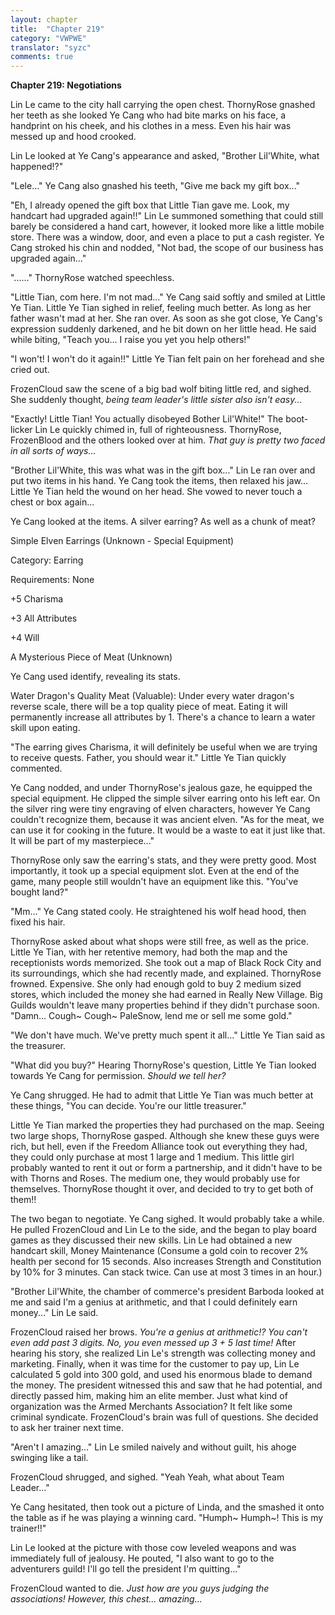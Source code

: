 ```yaml
---
layout: chapter
title:  "Chapter 219"
category: "VWPWE"
translator: "syzc"
comments: true
---
```


**Chapter 219: Negotiations**

Lin Le came to the city hall carrying the open chest. ThornyRose gnashed her teeth as she looked Ye Cang who had bite marks on his face, a handprint on his cheek, and his clothes in a mess. Even his hair was messed up and hood crooked.

Lin Le looked at Ye Cang's appearance and asked, "Brother Lil'White, what happened!?"

"Lele..." Ye Cang also gnashed his teeth, "Give me back my gift box..."

"Eh, I already opened the gift box that Little Tian gave me. Look, my handcart had upgraded again!!" Lin Le summoned something that could still barely be considered a hand cart, however, it looked more like a little mobile store. There was a window, door, and even a place to put a cash register. Ye Cang stroked his chin and nodded, "Not bad, the scope of our business has upgraded again..."

"......" ThornyRose watched speechless.

"Little Tian, com here. I'm not mad..." Ye Cang said softly and smiled at Little Ye Tian. Little Ye Tian sighed in relief, feeling much better. As long as her father wasn't mad at her. She ran over. As soon as she got close, Ye Cang's expression suddenly darkened, and he bit down on her little head. He said while biting, "Teach you... I raise you yet you help others!"

"I won't! I won't do it again!!" Little Ye Tian felt pain on her forehead and she cried out.

FrozenCloud saw the scene of a big bad wolf biting little red, and sighed. She suddenly thought, *being team leader's little sister also isn't easy...*

"Exactly! Little Tian! You actually disobeyed Bother Lil'White!" The boot-licker Lin Le quickly chimed in, full of righteousness. ThornyRose, FrozenBlood and the others looked over at him. *That guy is pretty two faced in all sorts of ways...*

"Brother Lil'White, this was what was in the gift box..." Lin Le ran over and put two items in his hand. Ye Cang took the items, then relaxed his jaw... Little Ye Tian held the wound on her head. She vowed to never touch a chest or box again...

Ye Cang looked at the items. A silver earring? As well as a chunk of meat?

Simple Elven Earrings (Unknown - Special Equipment)

Category: Earring

Requirements: None

+5 Charisma

+3 All Attributes

+4 Will

A Mysterious Piece of Meat (Unknown)

Ye Cang used identify, revealing its stats.

Water Dragon's Quality Meat (Valuable): Under every water dragon's reverse scale, there will be a top quality piece of meat. Eating it will permanently increase all attributes by 1. There's a chance to learn a water skill upon eating.

"The earring gives Charisma, it will definitely be useful when we are trying to receive quests. Father, you should wear it." Little Ye Tian quickly commented.

Ye Cang nodded, and under ThornyRose's jealous gaze, he equipped the special equipment. He clipped the simple silver earring onto his left ear. On the silver ring were tiny engraving of elven characters, however Ye Cang couldn't recognize them, because it was ancient elven. "As for the meat, we can use it for cooking in the future. It would be a waste to eat it just like that. It will be part of my masterpiece..." 

ThornyRose only saw the earring's stats, and they were pretty good. Most importantly, it took up a special equipment slot. Even at the end of the game, many people still wouldn't have an equipment like this. "You've bought land?"

"Mm..." Ye Cang stated cooly. He straightened his wolf head hood, then fixed his hair.

ThornyRose asked about what shops were still free, as well as the price. Little Ye Tian, with her retentive memory, had both the map and the receptionists words memorized. She took out a map of Black Rock City and its surroundings, which she had recently made, and explained. ThornyRose frowned. Expensive. She only had enough gold to buy 2 medium sized stores, which included the money she had earned in Really New Village. Big Guilds wouldn't leave many properties behind if they didn't purchase soon. "Damn... Cough~ Cough~ PaleSnow, lend me or sell me some gold."

"We don't have much. We've pretty much spent it all..." Little Ye Tian said as the treasurer.

"What did you buy?" Hearing ThornyRose's question, Little Ye Tian looked towards Ye Cang for permission. *Should we tell her?*

Ye Cang shrugged. He had to admit that Little Ye Tian was much better at these things, "You can decide. You're our little treasurer."

Little Ye Tian marked the properties they had purchased on the map. Seeing two large shops, ThornyRose gasped. Although she knew these guys were rich, but hell, even if the Freedom Alliance took out everything they had, they could only purchase at most 1 large and 1 medium. This little girl probably wanted to rent it out or form a partnership, and it didn't have to be with Thorns and Roses. The medium one, they would probably use for themselves. ThornyRose thought it over, and decided to try to get both of them!!

The two began to negotiate. Ye Cang sighed. It would probably take a while. He pulled FrozenCloud and Lin Le to the side, and the began to play board games as they discussed their new skills. Lin Le had obtained a new handcart skill, Money Maintenance (Consume a gold coin to recover 2% health per second for 15 seconds. Also increases Strength and Constitution by 10% for 3 minutes. Can stack twice. Can use at most 3 times in an hour.)

"Brother Lil'White, the chamber of commerce's president Barboda looked at me and said I'm a genius at arithmetic, and that I could definitely earn money..." Lin Le said.

FrozenCloud raised her brows. *You're a genius at arithmetic!? You can't even add past 3 digits. No, you even messed up 3 + 5 last time!* After hearing his story, she realized Lin Le's strength was collecting money and marketing. Finally, when it was time for the customer to pay up, Lin Le calculated 5 gold into 300 gold, and used his enormous blade to demand the money. The president witnessed this and saw that he had potential, and directly passed him, making him an elite member. Just what kind of organization was the Armed Merchants Association? It felt like some criminal syndicate. FrozenCloud's brain was full of questions. She decided to ask her trainer next time.

"Aren't I amazing..." Lin Le smiled naively and without guilt, his ahoge swinging like a tail. 

FrozenCloud shrugged, and sighed. "Yeah Yeah, what about Team Leader..."

Ye Cang hesitated, then took out a picture of Linda, and the smashed it onto the table as if he was playing a winning card. "Humph~ Humph~! This is my trainer!!"

Lin Le looked at the picture with those cow leveled weapons and was immediately full of jealousy. He pouted, "I also want to go to the adventurers guild! I'll go tell the president I'm quitting..."

FrozenCloud wanted to die. *Just how are you guys judging the associations! However, this chest... amazing...*
